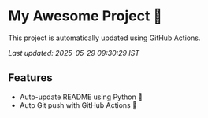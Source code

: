 # My Awesome Project 🚀

This project is automatically updated using GitHub Actions.

_Last updated: 2025-05-29 09:30:29 IST_

## Features
- Auto-update README using Python 🐍
- Auto Git push with GitHub Actions 🤖
